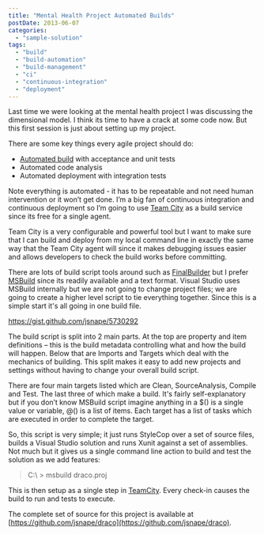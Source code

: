 ```yaml
---
title: "Mental Health Project Automated Builds"
postDate: 2013-06-07
categories: 
  - "sample-solution"
tags: 
  - "build"
  - "build-automation"
  - "build-management"
  - "ci"
  - "continuous-integration"
  - "deployment"
---
```


Last time we were looking at the mental health project I was discussing the dimensional model. I think its time to have a crack at some code now. But this first session is just about setting up my project.

There are some key things every agile project should do:

- [Automated build](http://en.wikipedia.org/wiki/Build_automation "Build automation") with acceptance and unit tests
- Automated code analysis
- Automated deployment with integration tests

Note everything is automated - it has to be repeatable and not need human intervention or it won’t get done. I’m a big fan of continuous integration and continuous deployment so I’m going to use [Team City](http://www.jetbrains.com/teamcity/) as a build service since its free for a single agent.

Team City is a very configurable and powerful tool but I want to make sure that I can build and deploy from my local command line in exactly the same way that the Team City agent will since it makes debugging issues easier and allows developers to check the build works before committing.

There are lots of build script tools around such as [FinalBuilder](http://www.FinalBuilder.com/FinalBuilder.aspx "FinalBuilder") but I prefer [MSBuild](http://msdn.microsoft.com/en-us/library/0k6kkbsd.aspx) since its readily available and a text format. Visual Studio uses MSBuild internally but we are not going to change project files; we are going to create a higher level script to tie everything together. Since this is a simple start it's all going in one build file.

https://gist.github.com/jsnape/5730292

The build script is split into 2 main parts. At the top are property and item definitions – this is the build metadata controlling what and how the build will happen. Below that are Imports and Targets which deal with the mechanics of building. This split makes it easy to add new projects and settings without having to change your overall build script.

There are four main targets listed which are Clean, SourceAnalysis, Compile and Test. The last three of which make a build. It's fairly self-explanatory but if you don’t know MSBuild script imagine anything in a $() is a single value or variable, @() is a list of items. Each target has a list of tasks which are executed in order to complete the target.

So, this script is very simple; it just runs StyleCop over a set of source files, builds a Visual Studio solution and runs Xunit against a set of assemblies. Not much but it gives us a single command line action to build and test the solution as we add features:

> C:\\ > msbuild draco.proj

This is then setup as a single step in [TeamCity](http://www.jetbrains.com/teamcity/ "TeamCity"). Every check-in causes the build to run and tests to execute.

The complete set of source for this project is available at [https://github.com/jsnape/draco](https://github.com/jsnape/draco).
